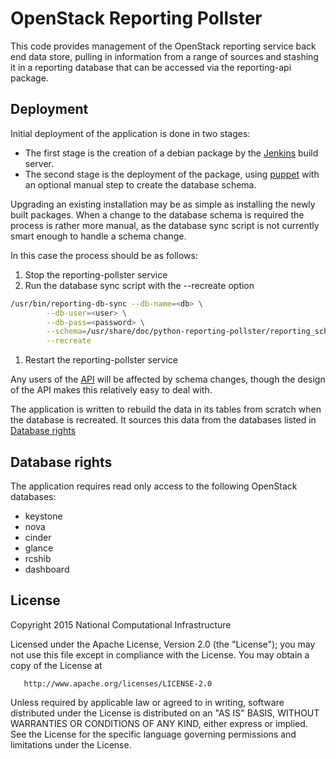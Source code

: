 # OpenStack Reporting Pollster

This code provides management of the OpenStack reporting service back end
data store, pulling in information from a range of sources and stashing it
in a reporting database that can be accessed via the reporting-api package.

## Deployment

Initial deployment of the application is done in two stages:

* The first stage is the creation of a debian package by the
  [Jenkins](https://github.com/NeCTAR-RC/nectar-ci)
  build server.
* The second stage is the deployment of the package, using
  [puppet](https://github.com/NeCTAR-RC/puppet-reporting) with
  an optional manual step to create the database schema.

Upgrading an existing installation may be as simple as installing the newly
built packages. When a change to the database schema is required the process
is rather more manual, as the database sync script is not currently smart
enough to handle a schema change.

In this case the process should be as follows:

1. Stop the reporting-pollster service
1. Run the database sync script with the --recreate option

```bash
/usr/bin/reporting-db-sync --db-name=<db> \
        --db-user=<user> \
        --db-pass=<password> \
        --schema=/usr/share/doc/python-reporting-pollster/reporting_schema_nectar.sql.gz \
        --recreate
```

1. Restart the reporting-pollster service

Any users of the
[API](https://github.com/NeCTAR-RC/reporting-api) will be affected by schema
changes, though the design of the API makes this relatively easy to deal with.

The application is written to rebuild the data in its tables from scratch
when the database is recreated. It sources this data from the databases
listed in [Database rights](#database-rights)

## Database rights

The application requires read only access to the following OpenStack databases:

* keystone
* nova
* cinder
* glance
* rcshib
* dashboard

## License

Copyright 2015 National Computational Infrastructure

   Licensed under the Apache License, Version 2.0 (the "License");
   you may not use this file except in compliance with the License.
   You may obtain a copy of the License at

       http://www.apache.org/licenses/LICENSE-2.0

   Unless required by applicable law or agreed to in writing, software
   distributed under the License is distributed on an "AS IS" BASIS,
   WITHOUT WARRANTIES OR CONDITIONS OF ANY KIND, either express or implied.
   See the License for the specific language governing permissions and
   limitations under the License.